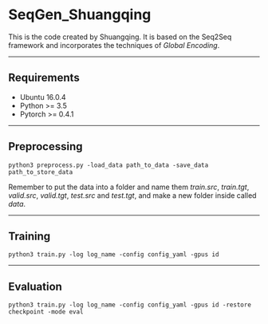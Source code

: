 # SeqGen_Shuangqing
This is the code created by Shuangqing. It is based on the Seq2Seq framework and incorporates the techniques of *Global Encoding*.

***********************************************************

## Requirements
* Ubuntu 16.0.4
* Python >= 3.5
* Pytorch >= 0.4.1

**************************************************************

## Preprocessing
```
python3 preprocess.py -load_data path_to_data -save_data path_to_store_data 
```
Remember to put the data into a folder and name them *train.src*, *train.tgt*, *valid.src*, *valid.tgt*, *test.src* and *test.tgt*, and make a new folder inside called *data*.

***************************************************************

## Training
```
python3 train.py -log log_name -config config_yaml -gpus id
```

****************************************************************

## Evaluation
```
python3 train.py -log log_name -config config_yaml -gpus id -restore checkpoint -mode eval
```

```
